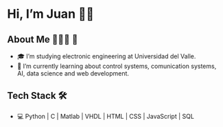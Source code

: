 <!---
TheJJL/TheJJL is a ✨ special ✨ repository because its `README.md` (this file) appears on your GitHub profile.
You can click the Preview link to take a look at your changes.
--->

# Hi, I’m Juan 👋🏻

## About Me 🙋🏻‍♂️ 🚀
- 🎓 I’m studying electronic engineering at Universidad del Valle.
- 🌱 I’m currently learning about control systems, comunication systems, AI, data science and web development.

## Tech Stack 🛠
- 💻 Python | C | Matlab | VHDL | HTML | CSS | JavaScript | SQL

